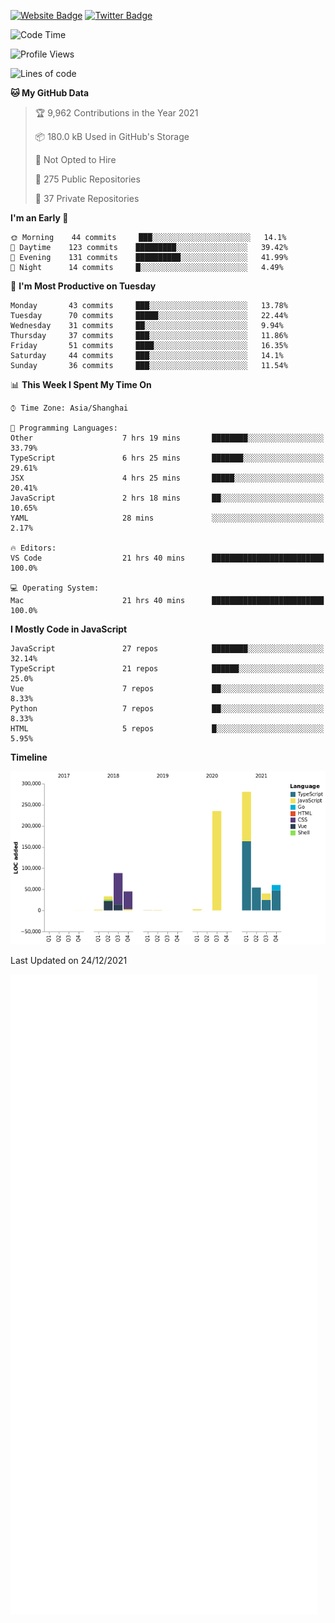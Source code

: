 [![Website Badge](https://img.shields.io/badge/-caos.me-444444?style=flat&logo=Google-Chrome&logoColor=f2f2f2&link=https://caos.me)](https://caos.me)
[![Twitter Badge](https://img.shields.io/badge/-@caosbad-1da1f2?style=flat&labelColor=1ca0f1&logo=twitter&logoColor=white&link=https://twitter.com/caosbad)](https://twitter.com/caosbad)



<!--START_SECTION:waka-->
![Code Time](http://img.shields.io/badge/Code%20Time-21%20hrs%2040%20mins-blue)

![Profile Views](http://img.shields.io/badge/Profile%20Views-163-blue)

![Lines of code](https://img.shields.io/badge/From%20Hello%20World%20I%27ve%20Written-843%20Thousand%20lines%20of%20code-blue)

**🐱 My GitHub Data** 

> 🏆 9,962 Contributions in the Year 2021
 > 
> 📦 180.0 kB Used in GitHub's Storage 
 > 
> 🚫 Not Opted to Hire
 > 
> 📜 275 Public Repositories 
 > 
> 🔑 37 Private Repositories  
 > 
**I'm an Early 🐤** 

```text
🌞 Morning    44 commits     ███░░░░░░░░░░░░░░░░░░░░░░   14.1% 
🌆 Daytime    123 commits    █████████░░░░░░░░░░░░░░░░   39.42% 
🌃 Evening    131 commits    ██████████░░░░░░░░░░░░░░░   41.99% 
🌙 Night      14 commits     █░░░░░░░░░░░░░░░░░░░░░░░░   4.49%

```
📅 **I'm Most Productive on Tuesday** 

```text
Monday       43 commits     ███░░░░░░░░░░░░░░░░░░░░░░   13.78% 
Tuesday      70 commits     █████░░░░░░░░░░░░░░░░░░░░   22.44% 
Wednesday    31 commits     ██░░░░░░░░░░░░░░░░░░░░░░░   9.94% 
Thursday     37 commits     ███░░░░░░░░░░░░░░░░░░░░░░   11.86% 
Friday       51 commits     ████░░░░░░░░░░░░░░░░░░░░░   16.35% 
Saturday     44 commits     ███░░░░░░░░░░░░░░░░░░░░░░   14.1% 
Sunday       36 commits     ███░░░░░░░░░░░░░░░░░░░░░░   11.54%

```


📊 **This Week I Spent My Time On** 

```text
⌚︎ Time Zone: Asia/Shanghai

💬 Programming Languages: 
Other                    7 hrs 19 mins       ████████░░░░░░░░░░░░░░░░░   33.79% 
TypeScript               6 hrs 25 mins       ███████░░░░░░░░░░░░░░░░░░   29.61% 
JSX                      4 hrs 25 mins       █████░░░░░░░░░░░░░░░░░░░░   20.41% 
JavaScript               2 hrs 18 mins       ██░░░░░░░░░░░░░░░░░░░░░░░   10.65% 
YAML                     28 mins             ░░░░░░░░░░░░░░░░░░░░░░░░░   2.17%

🔥 Editors: 
VS Code                  21 hrs 40 mins      █████████████████████████   100.0%

💻 Operating System: 
Mac                      21 hrs 40 mins      █████████████████████████   100.0%

```

**I Mostly Code in JavaScript** 

```text
JavaScript               27 repos            ████████░░░░░░░░░░░░░░░░░   32.14% 
TypeScript               21 repos            ██████░░░░░░░░░░░░░░░░░░░   25.0% 
Vue                      7 repos             ██░░░░░░░░░░░░░░░░░░░░░░░   8.33% 
Python                   7 repos             ██░░░░░░░░░░░░░░░░░░░░░░░   8.33% 
HTML                     5 repos             █░░░░░░░░░░░░░░░░░░░░░░░░   5.95%

```


**Timeline**

![Chart not found](https://raw.githubusercontent.com/caosbad/caosbad/master/charts/bar_graph.png) 


 Last Updated on 24/12/2021
<!--END_SECTION:waka-->


![Metrics](https://github.com/caosbad/CaosBad/blob/master/github-metrics.svg)
